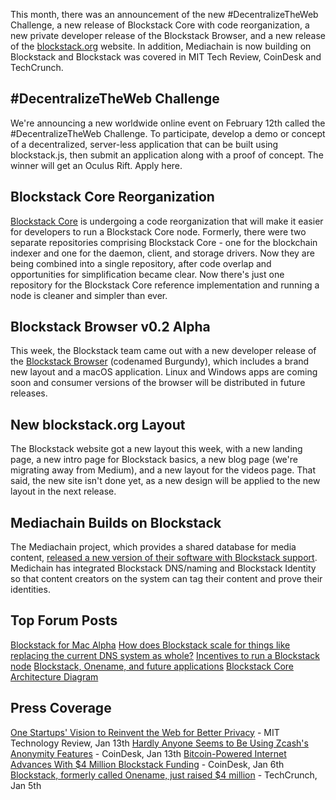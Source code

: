 This month, there was an announcement of the new #DecentralizeTheWeb Challenge, a new release of Blockstack Core with code reorganization, a new private developer release of the Blockstack Browser, and a new release of the [blockstack.org](blockstack.org) website. In addition, Mediachain is now building on Blockstack and Blockstack was covered in MIT Tech Review, CoinDesk and TechCrunch.

## #DecentralizeTheWeb Challenge

We're announcing a new worldwide online event on February 12th called the #DecentralizeTheWeb Challenge. To participate, develop a demo or concept of a decentralized, server-less application that can be built using blockstack.js, then submit an application along with a proof of concept. The winner will get an Oculus Rift. Apply here.

## Blockstack Core Reorganization

[Blockstack Core](https://github.com/blockstack/blockstack-core) is undergoing a code reorganization that will make it easier for developers to run a Blockstack Core node. Formerly, there were two separate repositories comprising Blockstack Core - one for the blockchain indexer and one for the daemon, client, and storage drivers. Now they are being combined into a single repository, after code overlap and opportunities for simplification became clear. Now there's just one repository for the Blockstack Core reference implementation and running a node is cleaner and simpler than ever.

## Blockstack Browser v0.2 Alpha

This week, the Blockstack team came out with a new developer release of the [Blockstack Browser](https://github.com/blockstack/blockstack-browser) (codenamed Burgundy), which includes a brand new layout and a macOS application. Linux and Windows apps are coming soon and consumer versions of the browser will be distributed in future releases.

## New blockstack.org Layout

The Blockstack website got a new layout this week, with a new landing page, a new intro page for Blockstack basics, a new blog page (we're migrating away from Medium), and a new layout for the videos page. That said, the new site isn't done yet, as a new design will be applied to the new layout in the next release.

## Mediachain Builds on Blockstack

The Mediachain project, which provides a shared database for media content, [released a new version of their software with Blockstack support](https://blog.mediachain.io/blockstack-mediachain-6a505e2c4ef1). Medichain has integrated Blockstack DNS/naming and Blockstack Identity so that content creators on the system can tag their content and prove their identities.

## Top Forum Posts

[Blockstack for Mac Alpha](https://forum.blockstack.org/t/blockstack-for-mac-alpha/528)
[How does Blockstack scale for things like replacing the current DNS system as whole?](https://forum.blockstack.org/t/how-does-blockstack-scale-for-things-like-replacing-the-current-dns-system-as-whole/533)
[Incentives to run a Blockstack node](https://forum.blockstack.org/t/incentives-to-run-a-blockstack-node/503)
[Blockstack, Onename, and future applications](https://forum.blockstack.org/t/blockstack-onename-and-future-applications/529)
[Blockstack Core Architecture Diagram](https://forum.blockstack.org/t/blockstack-core-architecture-diagram/489)

## Press Coverage

[One Startups' Vision to Reinvent the Web for Better Privacy](https://www.technologyreview.com/s/603352/one-startups-vision-to-reinvent-the-web-for-better-privacy/) - MIT Technology Review, Jan 13th
[Hardly Anyone Seems to Be Using Zcash's Anonymity Features](http://www.coindesk.com/hardly-anyone-is-using-zcashs-anonymity-features-but-we-couldnt-tell-if-they-were/) - CoinDesk, Jan 13th
[Bitcoin-Powered Internet Advances With $4 Million Blockstack Funding](https://techcrunch.com/2017/01/05/blockstack-formerly-called-onename-just-raised-4-million/) - CoinDesk, Jan 6th
[Blockstack, formerly called Onename, just raised $4 million](https://techcrunch.com/2017/01/05/blockstack-formerly-called-onename-just-raised-4-million/) - TechCrunch, Jan 5th
